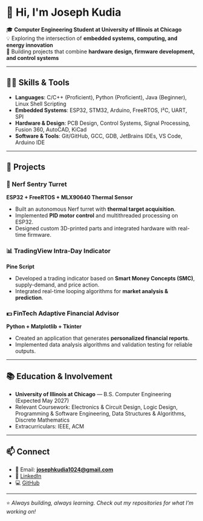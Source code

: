 # 👋 Hi, I'm Joseph Kudia

🎓 **Computer Engineering Student at University of Illinois at Chicago**  
💡 Exploring the intersection of **embedded systems, computing, and energy innovation**  
🔧 Building projects that combine **hardware design, firmware development, and control systems**  

---

## 🧑‍💻 Skills & Tools
- **Languages**: C/C++ (Proficient), Python (Proficient), Java (Beginner), Linux Shell Scripting  
- **Embedded Systems**: ESP32, STM32, Arduino, FreeRTOS, I²C, UART, SPI  
- **Hardware & Design**: PCB Design, Control Systems, Signal Processing, Fusion 360, AutoCAD, KiCad
- **Software & Tools**: Git/GitHub, GCC, GDB, JetBrains IDEs, VS Code, Arduino IDE  

---

## 🚀 Projects

### 🎯 Nerf Sentry Turret  
**ESP32 + FreeRTOS + MLX90640 Thermal Sensor**  
- Built an autonomous Nerf turret with **thermal target acquisition**.  
- Implemented **PID motor control** and multithreaded processing on ESP32.  
- Designed custom 3D-printed parts and integrated hardware with real-time firmware.  

### 📊 TradingView Intra-Day Indicator  
**Pine Script**  
- Developed a trading indicator based on **Smart Money Concepts (SMC)**, supply-demand, and price action.  
- Integrated real-time looping algorithms for **market analysis & prediction**.  

### 💵 FinTech Adaptive Financial Advisor  
**Python + Matplotlib + Tkinter**  
- Created an application that generates **personalized financial reports**.  
- Implemented data analysis algorithms and validation testing for reliable outputs.  

---

## 📚 Education & Involvement
- **University of Illinois at Chicago** — B.S. Computer Engineering (Expected May 2027)  
- Relevant Coursework: Electronics & Circuit Design, Logic Design, Programming & Software Engineering, Data Structures & Algorithms, Discrete Mathematics  
- Extracurriculars: IEEE, ACM  

---

## 📫 Connect
- 📧 Email: **josephkudia1024@gmail.com**  
- 💼 [LinkedIn](https://www.linkedin.com/in/joseph-kudia/)  
- 💻 [GitHub](https://github.com/josephkudia1024)  

---

⭐ *Always building, always learning. Check out my repositories for what I’m working on!*
